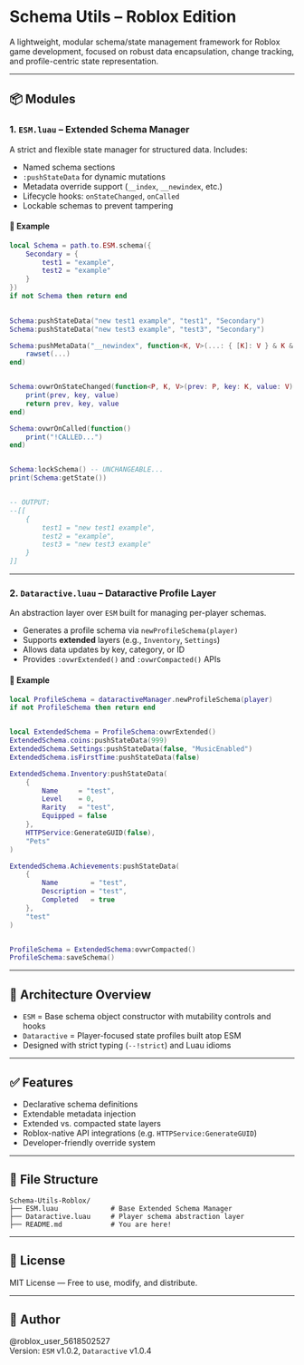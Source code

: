 # Schema Utils – Roblox Edition

A lightweight, modular schema/state management framework for Roblox game development, focused on robust data encapsulation, change tracking, and profile-centric state representation.

---

## 📦 Modules

### 1. `ESM.luau` – Extended Schema Manager

A strict and flexible state manager for structured data. Includes:

- Named schema sections
- `:pushStateData` for dynamic mutations
- Metadata override support (`__index`, `__newindex`, etc.)
- Lifecycle hooks: `onStateChanged`, `onCalled`
- Lockable schemas to prevent tampering

#### 🔧 Example

```lua
local Schema = path.to.ESM.schema({
    Secondary = {
        test1 = "example",
        test2 = "example"
    }
}) 
if not Schema then return end
        

Schema:pushStateData("new test1 example", "test1", "Secondary")
Schema:pushStateData("new test3 example", "test3", "Secondary")

Schema:pushMetaData("__newindex", function<K, V>(...: { [K]: V } & K & V)
    rawset(...)
end)


Schema:ovwrOnStateChanged(function<P, K, V>(prev: P, key: K, value: V): (P, K, V)
    print(prev, key, value)
    return prev, key, value
end)

Schema:ovwrOnCalled(function()
    print("!CALLED...")
end)


Schema:lockSchema() -- UNCHANGEABLE...
print(Schema:getState())


-- OUTPUT:
--[[
    {
        test1 = "new test1 example",
        test2 = "example",
        test3 = "new test3 example"
    }
]]
```

---

### 2. `Dataractive.luau` – Dataractive Profile Layer

An abstraction layer over `ESM` built for managing per-player schemas.

- Generates a profile schema via `newProfileSchema(player)`
- Supports **extended** layers (e.g., `Inventory`, `Settings`)
- Allows data updates by key, category, or ID
- Provides `:ovwrExtended()` and `:ovwrCompacted()` APIs

#### 🔧 Example

```lua
local ProfileSchema = dataractiveManager.newProfileSchema(player)
if not ProfileSchema then return end


local ExtendedSchema = ProfileSchema:ovwrExtended()
ExtendedSchema.coins:pushStateData(999)
ExtendedSchema.Settings:pushStateData(false, "MusicEnabled")
ExtendedSchema.isFirstTime:pushStateData(false)

ExtendedSchema.Inventory:pushStateData(
    {
        Name     = "test",
        Level    = 0,
        Rarity   = "test",
        Equipped = false
    },
    HTTPService:GenerateGUID(false),
    "Pets"
)

ExtendedSchema.Achievements:pushStateData(
    {
        Name 	    = "test",
        Description = "test",
        Completed   = true
    },
    "test"
)


ProfileSchema = ExtendedSchema:ovwrCompacted()
ProfileSchema:saveSchema()
```

---

## 🧱 Architecture Overview

- `ESM` = Base schema object constructor with mutability controls and hooks
- `Dataractive` = Player-focused state profiles built atop ESM
- Designed with strict typing (`--!strict`) and Luau idioms

---

## ✅ Features

- Declarative schema definitions
- Extendable metadata injection
- Extended vs. compacted state layers
- Roblox-native API integrations (e.g. `HTTPService:GenerateGUID`)
- Developer-friendly override system

---

## 📁 File Structure

```
Schema-Utils-Roblox/
├── ESM.luau             # Base Extended Schema Manager
├── Dataractive.luau     # Player schema abstraction layer
├── README.md            # You are here!
```

---

## 📝 License

MIT License — Free to use, modify, and distribute.

---

## 👤 Author

@roblox_user_5618502527  
Version: `ESM` v1.0.2, `Dataractive` v1.0.4
